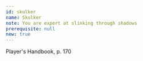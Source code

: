 ```yaml
---
id: skulker
name: Skulker
note: You are expert at slinking through shadows
prerequisite: null
new: true
---
```

Player's Handbook, p. 170